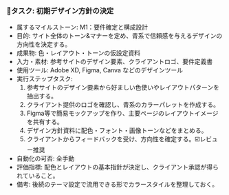### 🔹タスク: 初期デザイン方針の決定
- 属するマイルストーン: M1：要件確定と構成設計
- 目的: サイト全体のトーン&マナーを定め、青系で信頼感を与えるデザインの方向性を決定する。
- 成果物: 色・レイアウト・トーンの仮設定資料
- 入力・素材: 参考サイトのデザイン要素、クライアントロゴ、要件定義書
- 使用ツール: Adobe XD, Figma, Canva などのデザインツール
- 実行ステップタスク:
  1. 参考サイトのデザイン要素から好ましい色使いやレイアウトパターンを抽出する。
  2. クライアント提供のロゴを確認し、青系のカラーパレットを作成する。
  3. Figma等で簡易モックアップを作り、主要ページのレイアウトイメージを共有する。
  4. デザイン方針資料に配色・フォント・画像トーンなどをまとめる。
  5. クライアントからフィードバックを受け、方向性を確定する。☑️レビュー推奨
- 自動化の可否: 全手動
- 評価指標: 配色とレイアウトの基本指針が決定し、クライアント承認が得られていること。
- 備考: 後続のテーマ設定で流用できる形でカラースタイルを整理しておく。
